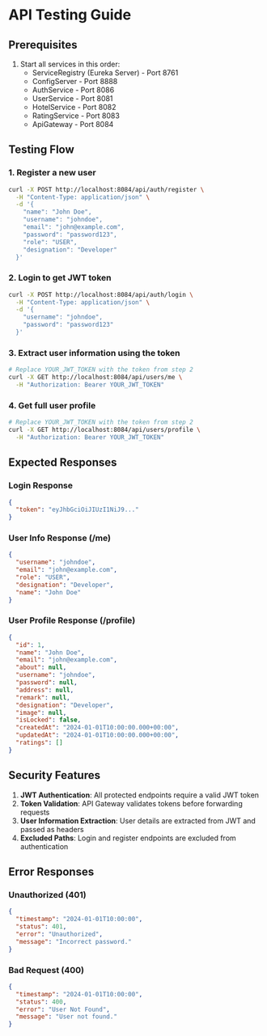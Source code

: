 # API Testing Guide

## Prerequisites
1. Start all services in this order:
   - ServiceRegistry (Eureka Server) - Port 8761
   - ConfigServer - Port 8888
   - AuthService - Port 8086
   - UserService - Port 8081
   - HotelService - Port 8082
   - RatingService - Port 8083
   - ApiGateway - Port 8084

## Testing Flow

### 1. Register a new user
```bash
curl -X POST http://localhost:8084/api/auth/register \
  -H "Content-Type: application/json" \
  -d '{
    "name": "John Doe",
    "username": "johndoe",
    "email": "john@example.com",
    "password": "password123",
    "role": "USER",
    "designation": "Developer"
  }'
```

### 2. Login to get JWT token
```bash
curl -X POST http://localhost:8084/api/auth/login \
  -H "Content-Type: application/json" \
  -d '{
    "username": "johndoe",
    "password": "password123"
  }'
```

### 3. Extract user information using the token
```bash
# Replace YOUR_JWT_TOKEN with the token from step 2
curl -X GET http://localhost:8084/api/users/me \
  -H "Authorization: Bearer YOUR_JWT_TOKEN"
```

### 4. Get full user profile
```bash
# Replace YOUR_JWT_TOKEN with the token from step 2
curl -X GET http://localhost:8084/api/users/profile \
  -H "Authorization: Bearer YOUR_JWT_TOKEN"
```

## Expected Responses

### Login Response
```json
{
  "token": "eyJhbGciOiJIUzI1NiJ9..."
}
```

### User Info Response (/me)
```json
{
  "username": "johndoe",
  "email": "john@example.com",
  "role": "USER",
  "designation": "Developer",
  "name": "John Doe"
}
```

### User Profile Response (/profile)
```json
{
  "id": 1,
  "name": "John Doe",
  "email": "john@example.com",
  "about": null,
  "username": "johndoe",
  "password": null,
  "address": null,
  "remark": null,
  "designation": "Developer",
  "image": null,
  "isLocked": false,
  "createdAt": "2024-01-01T10:00:00.000+00:00",
  "updatedAt": "2024-01-01T10:00:00.000+00:00",
  "ratings": []
}
```

## Security Features

1. **JWT Authentication**: All protected endpoints require a valid JWT token
2. **Token Validation**: API Gateway validates tokens before forwarding requests
3. **User Information Extraction**: User details are extracted from JWT and passed as headers
4. **Excluded Paths**: Login and register endpoints are excluded from authentication

## Error Responses

### Unauthorized (401)
```json
{
  "timestamp": "2024-01-01T10:00:00",
  "status": 401,
  "error": "Unauthorized",
  "message": "Incorrect password."
}
```

### Bad Request (400)
```json
{
  "timestamp": "2024-01-01T10:00:00",
  "status": 400,
  "error": "User Not Found",
  "message": "User not found."
}
``` 
